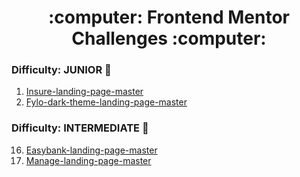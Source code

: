 <h1 align="center">
 :computer: Frontend Mentor Challenges :computer:
</h1>

### Difficulty: JUNIOR :hugs:

1. [Insure-landing-page-master](https://github.com/ChristySchott/insure.github.iio)
2. [Fylo-dark-theme-landing-page-master](https://github.com/ChristySchott/fylo.github.io)

### Difficulty: INTERMEDIATE :cowboy_hat_face:


16. [Easybank-landing-page-master](https://github.com/ChristySchott/easybank.github.io)
17. [Manage-landing-page-master](https://github.com/ChristySchott/manage-landing.github.io)

